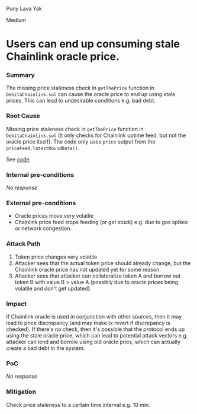 Puny Lava Yak

Medium

# Users can end up consuming stale Chainlink oracle price.

### Summary

The missing price staleness check in `getThePrice` function in `DebitaChainlink.sol` can cause the oracle price to end up using stale prices. This can lead to undesirable conditions e.g. bad debt.

### Root Cause

Missing price staleness check in `getThePrice` function in `DebitaChainlink.sol` (it only checks for Chainlink uptime feed, but not the oracle price itself). The code only uses `price` output from the `priceFeed.latestRoundData()`.

See [code](https://github.com/sherlock-audit/2024-11-debita-finance-v3/blob/main/Debita-V3-Contracts/contracts/oracles/DebitaChainlink.sol#L42-L46)

### Internal pre-conditions

_No response_

### External pre-conditions

- Oracle prices move very volatile
- Chainlink price feed stops feeding (or get stuck) e.g. due to gas spikes or network congestion.

### Attack Path

1. Token price changes very volatile
2. Attacker sees that the actual token price should already change, but the Chainlink oracle price has not updated yet for some reason.
3. Attacker sees that attacker can collateralize token A and borrow out token B with value B > value A (possibly due to oracle prices being volatile and don't get updated).

### Impact

If Chainlink oracle is used in conjunction with other sources, then it may lead to price discrepancy (and may make tx revert if discrepancy is checked). If there's no check, then it's possible that the protocol ends up using the stale oracle price, which can lead to potential attack vectors e.g. attacker can lend and borrow using old oracle pries, which can actually create a bad debt in the system.

### PoC

_No response_

### Mitigation

Check price staleness to a certain time interval e.g. 10 min.